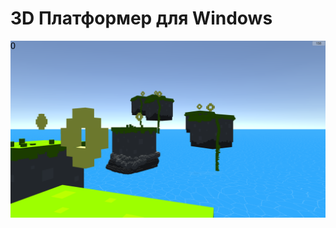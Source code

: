# 3D Платформер для Windows
![alt text](https://github.com/flynex44/WinGame3DPlatformer/blob/main/%D0%A1%D0%BD%D0%B8%D0%BC%D0%BE%D0%BA.PNG)


